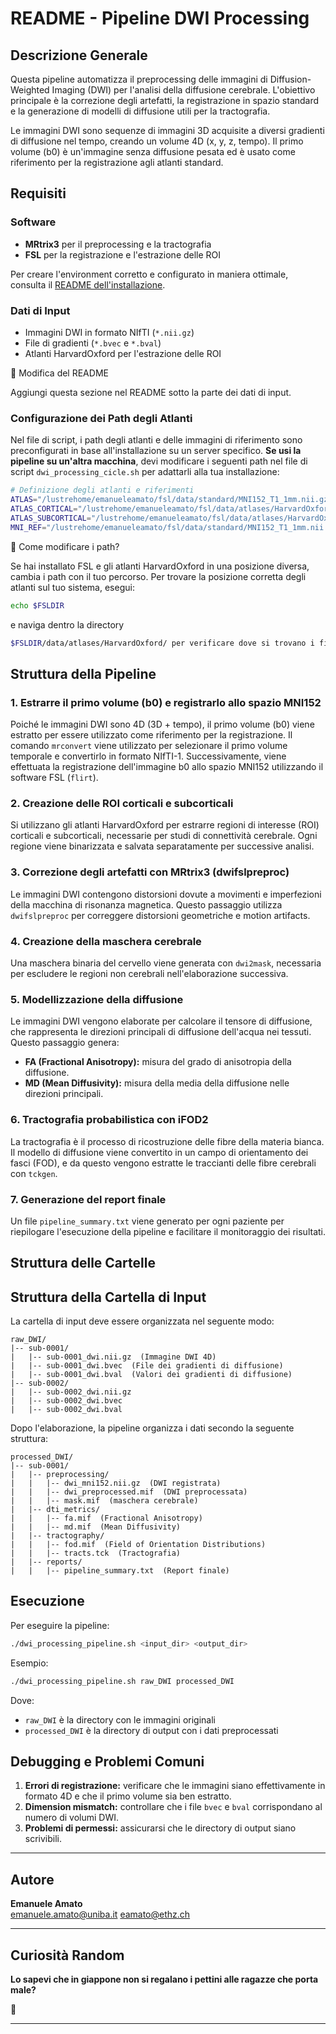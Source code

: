 # README - Pipeline DWI Processing

## Descrizione Generale
Questa pipeline automatizza il preprocessing delle immagini di Diffusion-Weighted Imaging (DWI) per l'analisi della diffusione cerebrale. L'obiettivo principale è la correzione degli artefatti, la registrazione in spazio standard e la generazione di modelli di diffusione utili per la tractografia.

Le immagini DWI sono sequenze di immagini 3D acquisite a diversi gradienti di diffusione nel tempo, creando un volume 4D (x, y, z, tempo). Il primo volume (b0) è un'immagine senza diffusione pesata ed è usato come riferimento per la registrazione agli atlanti standard.

## Requisiti
### **Software**

- **MRtrix3** per il preprocessing e la tractografia
- **FSL** per la registrazione e l'estrazione delle ROI

Per creare l'environment corretto e configurato in maniera ottimale, consulta il [README dell'installazione](0-setup/setup.md).

### **Dati di Input**
- Immagini DWI in formato NIfTI (`*.nii.gz`)
- File di gradienti (`*.bvec` e `*.bval`)
- Atlanti HarvardOxford per l'estrazione delle ROI

📌 Modifica del README

Aggiungi questa sezione nel README sotto la parte dei dati di input.

### **Configurazione dei Path degli Atlanti**
Nel file di script, i path degli atlanti e delle immagini di riferimento sono preconfigurati in base all'installazione su un server specifico. **Se usi la pipeline su un'altra macchina**, devi modificare i seguenti path nel file di script `dwi_processing_cicle.sh` per adattarli alla tua installazione:

```bash
# Definizione degli atlanti e riferimenti
ATLAS="/lustrehome/emanueleamato/fsl/data/standard/MNI152_T1_1mm.nii.gz"
ATLAS_CORTICAL="/lustrehome/emanueleamato/fsl/data/atlases/HarvardOxford/HarvardOxford-cort-maxprob-thr25-1mm.nii.gz"
ATLAS_SUBCORTICAL="/lustrehome/emanueleamato/fsl/data/atlases/HarvardOxford/HarvardOxford-sub-maxprob-thr25-1mm.nii.gz"
MNI_REF="/lustrehome/emanueleamato/fsl/data/standard/MNI152_T1_1mm.nii.gz"
```
🔹 Come modificare i path?

Se hai installato FSL e gli atlanti HarvardOxford in una posizione diversa, cambia i path con il tuo percorso.
Per trovare la posizione corretta degli atlanti sul tuo sistema, esegui:
```bash
echo $FSLDIR
```
e naviga dentro la directory 
```bash
$FSLDIR/data/atlases/HarvardOxford/ per verificare dove si trovano i file richiesti.
```

## Struttura della Pipeline

### **1. Estrarre il primo volume (b0) e registrarlo allo spazio MNI152**
Poiché le immagini DWI sono 4D (3D + tempo), il primo volume (b0) viene estratto per essere utilizzato come riferimento per la registrazione. Il comando `mrconvert` viene utilizzato per selezionare il primo volume temporale e convertirlo in formato NIfTI-1. Successivamente, viene effettuata la registrazione dell'immagine b0 allo spazio MNI152 utilizzando il software FSL (`flirt`).

### **2. Creazione delle ROI corticali e subcorticali**
Si utilizzano gli atlanti HarvardOxford per estrarre regioni di interesse (ROI) corticali e subcorticali, necessarie per studi di connettività cerebrale. Ogni regione viene binarizzata e salvata separatamente per successive analisi.

### **3. Correzione degli artefatti con MRtrix3 (dwifslpreproc)**
Le immagini DWI contengono distorsioni dovute a movimenti e imperfezioni della macchina di risonanza magnetica. Questo passaggio utilizza `dwifslpreproc` per correggere distorsioni geometriche e motion artifacts.

### **4. Creazione della maschera cerebrale**
Una maschera binaria del cervello viene generata con `dwi2mask`, necessaria per escludere le regioni non cerebrali nell'elaborazione successiva.

### **5. Modellizzazione della diffusione**
Le immagini DWI vengono elaborate per calcolare il tensore di diffusione, che rappresenta le direzioni principali di diffusione dell'acqua nei tessuti. Questo passaggio genera:
- **FA (Fractional Anisotropy):** misura del grado di anisotropia della diffusione.
- **MD (Mean Diffusivity):** misura della media della diffusione nelle direzioni principali.

### **6. Tractografia probabilistica con iFOD2**
La tractografia è il processo di ricostruzione delle fibre della materia bianca. Il modello di diffusione viene convertito in un campo di orientamento dei fasci (FOD), e da questo vengono estratte le traccianti delle fibre cerebrali con `tckgen`.

### **7. Generazione del report finale**
Un file `pipeline_summary.txt` viene generato per ogni paziente per riepilogare l'esecuzione della pipeline e facilitare il monitoraggio dei risultati.

## Struttura delle Cartelle

## Struttura della Cartella di Input
La cartella di input deve essere organizzata nel seguente modo:
```
raw_DWI/
|-- sub-0001/
|   |-- sub-0001_dwi.nii.gz  (Immagine DWI 4D)
|   |-- sub-0001_dwi.bvec  (File dei gradienti di diffusione)
|   |-- sub-0001_dwi.bval  (Valori dei gradienti di diffusione)
|-- sub-0002/
|   |-- sub-0002_dwi.nii.gz
|   |-- sub-0002_dwi.bvec
|   |-- sub-0002_dwi.bval
```

Dopo l'elaborazione, la pipeline organizza i dati secondo la seguente struttura:
```
processed_DWI/
|-- sub-0001/
|   |-- preprocessing/
|   |   |-- dwi_mni152.nii.gz  (DWI registrata)
|   |   |-- dwi_preprocessed.mif  (DWI preprocessata)
|   |   |-- mask.mif  (maschera cerebrale)
|   |-- dti_metrics/
|   |   |-- fa.mif  (Fractional Anisotropy)
|   |   |-- md.mif  (Mean Diffusivity)
|   |-- tractography/
|   |   |-- fod.mif  (Field of Orientation Distributions)
|   |   |-- tracts.tck  (Tractografia)
|   |-- reports/
|   |   |-- pipeline_summary.txt  (Report finale)
```


## Esecuzione
Per eseguire la pipeline:
```bash
./dwi_processing_pipeline.sh <input_dir> <output_dir>
```
Esempio:
```bash
./dwi_processing_pipeline.sh raw_DWI processed_DWI
```
Dove:
- `raw_DWI` è la directory con le immagini originali
- `processed_DWI` è la directory di output con i dati preprocessati

## Debugging e Problemi Comuni
1. **Errori di registrazione:** verificare che le immagini siano effettivamente in formato 4D e che il primo volume sia ben estratto.
2. **Dimension mismatch:** controllare che i file `bvec` e `bval` corrispondano al numero di volumi DWI.
3. **Problemi di permessi:** assicurarsi che le directory di output siano scrivibili.

---

## Autore
**Emanuele Amato**  
emanuele.amato@uniba.it
eamato@ethz.ch

---

## Curiosità Random 

**Lo sapevi che in giappone non si regalano i pettini alle ragazze che porta male?**

🚀

---




